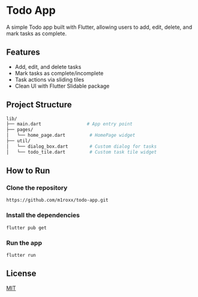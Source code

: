 # Todo App

A simple Todo app built with Flutter, allowing users to add, edit, delete, and mark tasks as complete.

## Features

- Add, edit, and delete tasks
- Mark tasks as complete/incomplete
- Task actions via sliding tiles
- Clean UI with Flutter Slidable package

## Project Structure

```bash
lib/
├── main.dart                 # App entry point
├── pages/
│   └── home_page.dart         # HomePage widget
├── util/
│   └── dialog_box.dart        # Custom dialog for tasks
│   └── todo_tile.dart         # Custom task tile widget
```

## How to Run

### Clone the repository

<pre><code>https://github.com/m1roxx/todo-app.git</code></pre>

### Install the dependencies

<pre><code>flutter pub get</code></pre>

### Run the app

<pre><code>flutter run</code></pre>

## License

[MIT](https://choosealicense.com/licenses/mit/)
